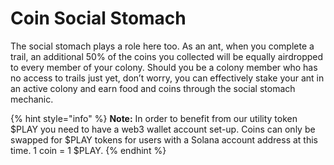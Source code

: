 # Coin Social Stomach

The social stomach plays a role here too. As an ant, when you complete a trail, an additional 50% of the coins you collected will be equally airdropped to every member of your colony. Should you be a colony member who has no access to trails just yet, don’t worry, you can effectively stake your ant in an active colony and earn food and coins through the social stomach mechanic.

{% hint style="info" %}
**Note:** In order to benefit from our utility token $PLAY you need to have a web3 wallet account set-up. Coins can only be swapped for $PLAY tokens for users with a Solana account address at this time. 1 coin = 1 $PLAY.
{% endhint %}
